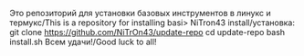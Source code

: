 Это репозиторий для установки базовых инструментов в линукс и термукс/This is a repository for installing basi>
NiTron43
install/установка:
        git clone https://github.com/NiTrOn43/update-repo
        cd update-repo
        bash install.sh
Всем удачи!/Good luck to all!
